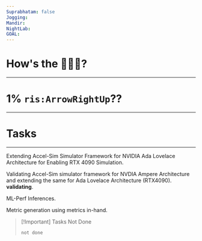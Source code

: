 ```yaml
---
Suprabhatam: false
Jogging: 
Mandir: 
NightLab: 
GOAL:
---
```


# How's the 🌄🌅🌇?

---

# 1% `ris:ArrowRightUp`??

---

# Tasks

---

Extending Accel-Sim Simulator Framework for NVIDIA Ada Lovelace Architecture for Enabling RTX 4090 Simulation.

Validating Accel-Sim simulator framework for NVDIA Ampere Architecture and extending the same for Ada Lovelace Architecture (RTX4090).  
**validating**.

ML-Perf Inferences.

Metric generation using metrics in-hand.


> [!Important] Tasks Not Done
>
>```tasks
>not done
